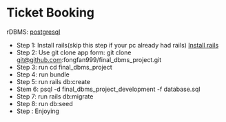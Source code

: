 # Ticket Booking
rDBMS: [postgresql](https://www.postgresql.org/) 
- Step 1: Install rails(skip this step if your pc already had rails)
  [Install rails](https://gorails.com/setup/ubuntu/16.04)
- Step 2: Use git clone app form: git clone git@github.com:fongfan999/final_dbms_project.git
- Step 3: run cd final_dbms_project
- Step 4: run bundle
- Step 5: run rails db:create
- Stem 6:  psql -d final_dbms_project_development -f database.sql
- Step 7: run rails db:migrate
- Step 8: run db:seed
- Step : Enjoying
